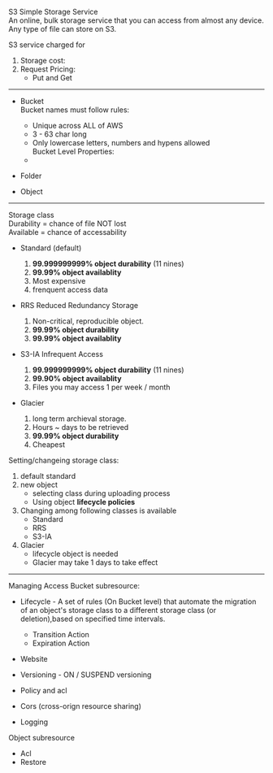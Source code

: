 S3 Simple Storage Service<br>
An online, bulk storage service that you can access from almost any device.<br>
Any type of file can store on S3.

S3 service charged for
1) Storage cost:
2) Request Pricing:
    - Put and Get
    
---
 - Bucket<br>
    Bucket names must follow rules:<br>
      - Unique across ALL of AWS<br>
      - 3 - 63 char long<br>
      - Only lowercase letters, numbers and hypens allowed<br>
    Bucket Level Properties:<br>
      - 
      
 - Folder

 - Object
 
---
Storage class<br>
Durability = chance of file NOT lost<br>
Available = chance of accessability<br>
 - Standard (default)
    1) **99.999999999% object durability** (11 nines)
    2) **99.99% object availablity**
    3) Most expensive
    4) frenquent access data
    
 - RRS Reduced Redundancy Storage
    1) Non-critical, reproducible object.
    2) **99.99% object durability**
    3) **99.99% object availablity**
    
 - S3-IA Infrequent Access
    1) **99.999999999% object durability** (11 nines)
    2) **99.90% object availablity**
    3) Files you may access 1 per week / month 
    
 - Glacier
    1) long term archieval storage.
    2) Hours ~ days to be retrieved
    3) **99.99% object durability**
    4) Cheapest

Setting/changeing storage class:
 1) default standard
 2) new object
    - selecting class during uploading process
    - Using object **lifecycle policies**
 3) Changing among following classes is available
    - Standard
    - RRS
    - S3-IA
 4) Glacier
    - lifecycle object is needed
    - Glacier may take 1 days to take effect

---
Managing Access
Bucket subresource:
 - Lifecycle - A set of rules (On Bucket level) that automate the migration of an object's storage class to a different storage class (or deletion),based on specified time intervals.
    - Transition Action
    - Expiration Action

 - Website
 - Versioning - ON / SUSPEND versioning
 - Policy and acl
 - Cors (cross-orign resource sharing)
 - Logging
 
Object subresource
 - Acl
 - Restore
 
